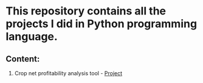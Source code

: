 # This repository contains all the projects I did in Python programming language.

## Content:
1. Crop net profitability analysis tool - [Project](https://github.com/SmitBhuva-99/Python_projects/tree/main/Crop_net_profitability)
